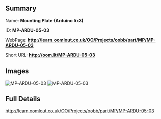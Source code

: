 

## Summary
 
Name: __Mounting Plate (Arduino 5x3)__

ID: __MP-ARDU-05-03__

WebPage: __http://learn.oomlout.co.uk/OO/Projects/oobb/part/MP/MP-ARDU-05-03__

Short URL: __http://oom.lt/MP-ARDU-05-03__


## Images
![MP-ARDU-05-03](http://oomlout.com/oobb-gen/parts/MP/MP-ARDU-05-03/MP-ARDU-05-03_01_420.jpg)
![MP-ARDU-05-03](http://oomlout.com/oobb-gen/parts/MP/MP-ARDU-05-03/MP-ARDU-05-03_420.png)




## Full Details

 http://learn.oomlout.co.uk/OO/Projects/oobb/part/MP/MP-ARDU-05-03

